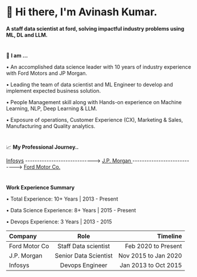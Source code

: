 <!--
**Avinash-grit/Avinash-grit** is a ✨ _special_ ✨ repository because its `README.md` (this file) appears on your GitHub profile.

Here are some ideas to get you started:

- 🔭 I’m currently working on ...
- 🌱 I’m currently learning ... 
- 👯 I’m looking to collaborate on ...
- 🤔 I’m looking for help with ...
- 💬 Ask me about ...
- 📫 How to reach me: ...
- 😄 Pronouns: ...
- ⚡ Fun fact: ...
-->
# 👋 Hi there, I'm Avinash Kumar.
#### A staff data scientist at ford, solving impactful industry problems using ML, DL and LLM.
#
👨 **I am ...**

•	An accomplished data science leader with 10 years of industry experience with Ford Motors and JP Morgan.

•	Leading the team of data scientist and ML Engineer to develop and implement expected business solution. 

•	People Management skill along with Hands-on experience on Machine Learning, NLP, Deep Learning & LLM.

•	Exposure of operations, Customer Experience (CX), Marketing & Sales, Manufacturing and Quality analytics.

#
:chart_with_upwards_trend: **My Professional Journey..**

[Infosys](https://infosys.com/) -----------------------------> [J.P. Morgan ](https://jpmorganchase.com/) ----------------------------> [Ford Motor Co.](https://ford.com/)

#

**Work Experience Summary**

• Total Experience: 10+ Years | 2013 - Present

• Data Science Experience: 8+ Years | 2015 - Present

• Devops Experience: 3 Years | 2013 - 2015

|    Company   |       Role     |    Timeline   |
| :---         |     :---:      |          ---: |
|Ford Motor Co|Staff Data scientist|Feb 2020 to Present|
| J.P. Morgan|Senior Data Scientist|Nov 2015 to Jan 2020|
| Infosys|Devops Engineer|Jan 2013 to Oct 2015|
